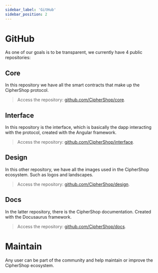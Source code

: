 ```yaml
---
sidebar_label: 'GitHub'
sidebar_position: 2
---
```


# GitHub

As one of our goals is to be transparent, we currently have 4 public repositories:

## Core

In this repository we have all the smart contracts that make up the CipherShop protocol.

> Access the repository: [github.com/CipherShop/core](https://github.com/CipherShop/core).

## Interface

In this repository is the interface, which is basically the dapp interacting with the protocol, created with the Angular framework.

> Access the repository: [github.com/CipherShop/interface](https://github.com/CipherShop/interface).

## Design

In this other repository, we have all the images used in the CipherShop ecosystem. Such as logos and landscapes.

> Access the repository: [github.com/CipherShop/design](https://github.com/CipherShop/design).

## Docs

In the latter repository, there is the CipherShop documentation. Created with the Docusaurus framework.

> Access the repository: [github.com/CipherShop/docs](https://github.com/CipherShop/docs).

# Maintain

Any user can be part of the community and help maintain or improve the CipherShop ecosystem.
